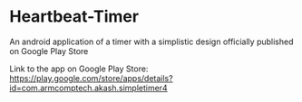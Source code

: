 # Heartbeat-Timer
An android application of a timer with a simplistic design officially published on Google Play Store

Link to the app on Google Play Store: https://play.google.com/store/apps/details?id=com.armcomptech.akash.simpletimer4
